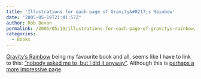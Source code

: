 ```yaml
---
title: 'Illustrations for each page of Gravity&#8217;s Rainbow'
date: "2005-05-19T21:41:57Z"
author: Rob Bevan
permalink: /2005/05/19/illustrations-for-each-page-of-gravitys-rainbow/
categories:
  - Books
---
```

[Gravity&#8217;s Rainbow][1] being my favourite book and <span class="hilite">all</span>, seems like I have to link to this: [&#8220;nobody asked me to, but I did it anyway&#8221;][2]. Although this is [perhaps a more impressive page][3].

 [1]: http://www.amazon.co.uk/exec/obidos/ASIN/0099533219/
 [2]: http://www.themodernword.com/pynchon/zak_smith/title.htm
 [3]: http://www.themodernword.com/pynchon/zak_smith/page%20index.htm
